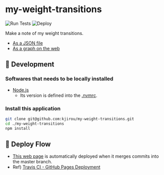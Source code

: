 # my-weight-transitions

![Run Tests](https://github.com/kjirou/my-weight-transitions/actions/workflows/run-tests.yml/badge.svg)
![Deploy](https://github.com/kjirou/my-weight-transitions/actions/workflows/deploy.yml/badge.svg)

Make a note of my weight transitions.

- [As a JSON file](/src/weight-transitions.json)
- [As a graph on the web](https://kjirou.github.io/my-weight-transitions/)


## :wrench: Development
### Softwares that needs to be locally installed

- [Node.js](https://nodejs.org/)
  - Its version is defined into the [.nvmrc](/.nvmrc).

### Install this application

```bash
git clone git@github.com:kjirou/my-weight-transitions.git
cd ./my-weight-transitions
npm install
```


## :ship: Deploy Flow

- [This web page](https://kjirou.github.io/my-weight-transitions/) is automatically deployed when it merges commits into the master branch.
- Ref) [Travis CI - GitHub Pages Deployment](https://docs.travis-ci.com/user/deployment/pages/)
